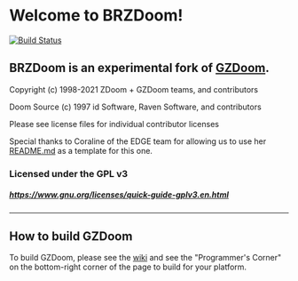 # Welcome to BRZDoom!

[![Build Status](https://github.com/coelckers/gzdoom/workflows/Continuous%20Integration/badge.svg)](https://github.com/coelckers/gzdoom/actions?query=workflow%3A%22Continuous+Integration%22)

## BRZDoom is an experimental fork of [GZDoom](https://github.com/coelckers/gzdoom).

Copyright (c) 1998-2021 ZDoom + GZDoom teams, and contributors

Doom Source (c) 1997 id Software, Raven Software, and contributors

Please see license files for individual contributor licenses

Special thanks to Coraline of the EDGE team for allowing us to use her [README.md](https://github.com/3dfxdev/EDGE/blob/master/README.md) as a template for this one.

### Licensed under the GPL v3
##### https://www.gnu.org/licenses/quick-guide-gplv3.en.html
---

## How to build GZDoom

To build GZDoom, please see the [wiki](https://zdoom.org/wiki/) and see the "Programmer's Corner" on the bottom-right corner of the page to build for your platform.

